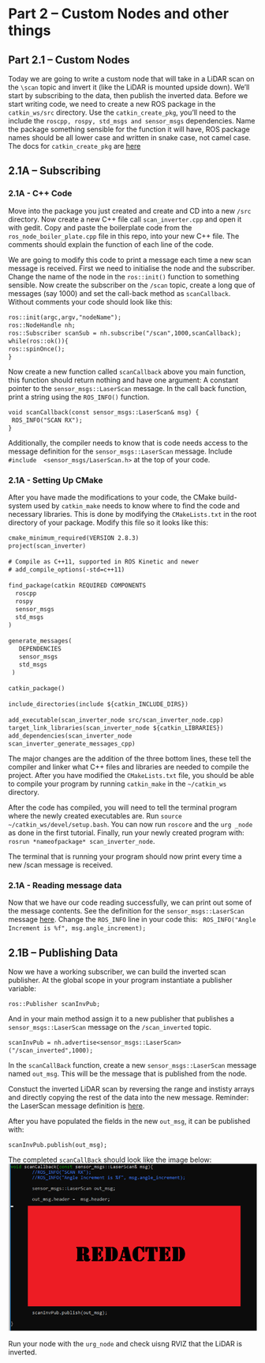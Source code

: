 # Part 2 – Custom Nodes and other things 
## Part 2.1 – Custom Nodes
Today we are going to write a custom node that will take in a LiDAR scan on the `\scan` topic and invert it (like the LiDAR is mounted upside down). We’ll start by subscribing to the data, then publish the inverted data. Before we start writing code, we need to create a new ROS package in the `catkin_ws/src` directory. Use the `catkin_create_pkg`, you’ll need to the include the `roscpp, rospy, std_msgs and sensor_msgs` dependencies. Name the package something sensible for the function it will have, ROS package names should be all lower case and written in snake case, not camel case. The docs for `catkin_create_pkg` are [here](https://catkin-tools.readthedocs.io/en/latest/verbs/catkin_create.html)     

## 2.1A – Subscribing 

### 2.1A - C++ Code
Move into the package you just created and create and CD into a new `/src` directory. Now create a new C++ file call `scan_inverter.cpp` and open it with gedit. Copy and paste the boilerplate code from the `ros_node_boiler_plate.cpp` file in this repo, into your new C++ file. The comments should explain the function of each line of the code. 

We are going to modify this code to print a message each time a new scan message is received. First we need to initialise the node and the subscriber. Change the name of the node in the `ros::init()` function to something sensible. Now create the subscriber on the `/scan` topic, create a long que of messages (say 1000) and set the call-back method as `scanCallback`. Without comments your code should look like this:
```
ros::init(argc,argv,"nodeName");
ros::NodeHandle nh;
ros::Subscriber scanSub = nh.subscribe("/scan",1000,scanCallback);
while(ros::ok()){
ros::spinOnce();
}

```
Now create a new function called `scanCallback` above you main function, this function should return nothing and have one argument: A constant pointer to the `sensor_msgs::LaserScan` message. In the call back function, print a string using the `ROS_INFO()` function.
 
 ```
 void scanCallback(const sensor_msgs::LaserScan& msg) {
  ROS_INFO("SCAN RX");
 }
 ```

Additionally, the compiler needs to know that is code needs access to the message definition for the `sensor_msgs::LaserScan` message. Include `#include  <sensor_msgs/LaserScan.h>` at the top of your code. 

### 2.1A - Setting Up CMake
After you have made the modifications to your code, the CMake build-system used by `catkin_make` needs to know where to find the code and necessary libraries. This is done by modifying the `CMakeLists.txt` in the root directory of your package. Modify this file so it looks like this:

```
cmake_minimum_required(VERSION 2.8.3)
project(scan_inverter)

# Compile as C++11, supported in ROS Kinetic and newer
# add_compile_options(-std=c++11)

find_package(catkin REQUIRED COMPONENTS
  roscpp
  rospy
  sensor_msgs
  std_msgs
)

generate_messages(
   DEPENDENCIES
   sensor_msgs
   std_msgs
 )

catkin_package()

include_directories(include ${catkin_INCLUDE_DIRS})

add_executable(scan_inverter_node src/scan_inverter_node.cpp)
target_link_libraries(scan_inverter_node ${catkin_LIBRARIES})
add_dependencies(scan_inverter_node scan_inverter_generate_messages_cpp)
```

The major changes are the addition of the three bottom lines, these tell the compiler and linker what C++ files and libraries are needed to compile the project. After you have modified the `CMakeLists.txt` file, you should be able to compile your program by running `catkin_make` in the `~/catkin_ws` directory.  

After the code has compiled, you will need to tell the terminal program where the newly created executables are. Run `source ~/catkin_ws/devel/setup.bash`. You can now run `roscore` and the `urg _node` as done in the first tutorial. Finally, run your newly created program with: `rosrun *nameofpackage* scan_inverter_node`.

The terminal that is running your program should now print every time a new /scan message is received.    

### 2.1A - Reading message data
Now that we have our code reading successfully, we can print out some of the message contents. See the definition for the `sensor_msgs::LaserScan` message [here]( http://docs.ros.org/melodic/api/sensor_msgs/html/msg/LaserScan.html). Change the `ROS_INFO` line in your code this: ` ROS_INFO("Angle Increment is %f", msg.angle_increment);`

## 2.1B – Publishing Data
Now we have a working subscriber, we can build the inverted scan publisher.  At the global scope in your program instantiate a publisher variable:
 ```
ros::Publisher scanInvPub;
```
And in your main method assign it to a new publisher that publishes a `sensor_msgs::LaserScan` message on the `/scan_inverted` topic. 
```
scanInvPub = nh.advertise<sensor_msgs::LaserScan>("/scan_inverted",1000); 
``` 
In the `scanCallBack` function, create a new `sensor_msgs::LaserScan` message named `out_msg`. This will be the message that is published from the node. 

Constuct the inverted LiDAR scan by  reversing the range and instisty arrays and directly copying the rest of the data into the new message. Reminder: the LaserScan message definition is [here](http://docs.ros.org/melodic/api/sensor_msgs/html/msg/LaserScan.html).

After you have populated the fields in the new `out_msg`, it can be published with:
```
scanInvPub.publish(out_msg);
```
The completed `scanCallBack` should look like the image below:
![](images/code_example_2.png)

Run your node with the `urg_node` and check uisng RVIZ that the LiDAR is inverted. 




